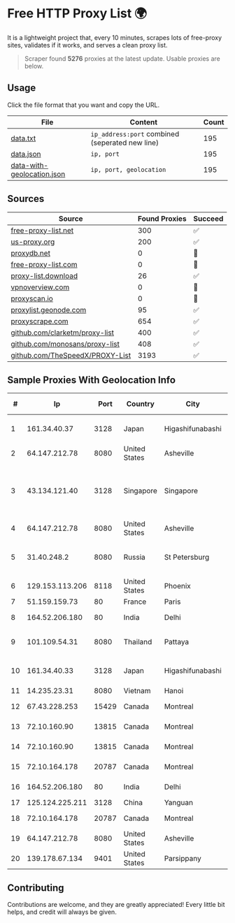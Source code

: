 
# Free HTTP Proxy List 🌍

It is a lightweight project that, every 10 minutes, scrapes lots of free-proxy sites, validates if it works, and serves a clean proxy list.


> Scraper found **5276** proxies at the latest update. Usable proxies are below.

## Usage

Click the file format that you want and copy the URL.


|File|Content|Count|
|----|-------|-----|
|[data.txt](https://raw.githubusercontent.com/themiralay/Proxy-List-World/master/data.txt)|`ip_address:port` combined (seperated new line)|195|
|[data.json](https://raw.githubusercontent.com/themiralay/Proxy-List-World/master/data.json)|`ip, port`|195|
|[data-with-geolocation.json](https://raw.githubusercontent.com/themiralay/Proxy-List-World/master/data-with-geolocation.json)|`ip, port, geolocation`|195|

## Sources

|Source|Found Proxies|Succeed|
|------|-------------|-------|
|[free-proxy-list.net](https://free-proxy-list.net)|300|✅|
|[us-proxy.org](https://www.us-proxy.org)|200|✅|
|[proxydb.net](http://proxydb.net)|0|🚫|
|[free-proxy-list.com](https://free-proxy-list.com/?page=&port=&type%5B%5D=http&type%5B%5D=https&up_time=0&search=Search)|0|🚫|
|[proxy-list.download](https://www.proxy-list.download/HTTP)|26|✅|
|[vpnoverview.com](https://vpnoverview.com/privacy/anonymous-browsing/free-proxy-servers)|0|🚫|
|[proxyscan.io](https://www.proxyscan.io)|0|🚫|
|[proxylist.geonode.com](https://proxylist.geonode.com/api/proxy-list?limit=300&page=1&sort_by=lastChecked&sort_type=desc&protocols=http,https)|95|✅|
|[proxyscrape.com](https://api.proxyscrape.com/v2/?request=displayproxies&protocol=http&timeout=10000&country=all&ssl=all&anonymity=all)|654|✅|
|[github.com/clarketm/proxy-list](https://raw.githubusercontent.com/clarketm/proxy-list/master/proxy-list-raw.txt)|400|✅|
|[github.com/monosans/proxy-list](https://raw.githubusercontent.com/monosans/proxy-list/main/proxies/http.txt)|408|✅|
|[github.com/TheSpeedX/PROXY-List](https://raw.githubusercontent.com/TheSpeedX/PROXY-List/master/http.txt)|3193|✅|


## Sample Proxies With Geolocation Info

|#|Ip|Port|Country|City|Internet Service Provider|
|-|--|----|-------|----|-------------------------|
|1|161.34.40.37|3128|Japan|Higashifunabashi|NTT PC Communications, Inc.|
|2|64.147.212.78|8080|United States|Asheville|ERC Broadband|
|3|43.134.121.40|3128|Singapore|Singapore|Shenzhen Tencent Computer Systems Company Limited|
|4|64.147.212.78|8080|United States|Asheville|ERC Broadband|
|5|31.40.248.2|8080|Russia|St Petersburg|"Cloud Technologies" LLC trading as Cloud.ru|
|6|129.153.113.206|8118|United States|Phoenix|Oracle Corporation|
|7|51.159.159.73|80|France|Paris|SCALEWAY|
|8|164.52.206.180|80|India|Delhi|E2E Networks Limited|
|9|101.109.54.31|8080|Thailand|Pattaya|TOT Public Company Limited|
|10|161.34.40.33|3128|Japan|Higashifunabashi|NTT PC Communications, Inc.|
|11|14.235.23.31|8080|Vietnam|Hanoi|VNPT|
|12|67.43.228.253|15429|Canada|Montreal|GloboTech Communications|
|13|72.10.160.90|13815|Canada|Montreal|GloboTech Communications|
|14|72.10.160.90|13815|Canada|Montreal|GloboTech Communications|
|15|72.10.164.178|20787|Canada|Montreal|GloboTech Communications|
|16|164.52.206.180|80|India|Delhi|E2E Networks Limited|
|17|125.124.225.211|3128|China|Yanguan|Chinanet|
|18|72.10.164.178|20787|Canada|Montreal|GloboTech Communications|
|19|64.147.212.78|8080|United States|Asheville|ERC Broadband|
|20|139.178.67.134|9401|United States|Parsippany|Packet Host, Inc.|



## Contributing

Contributions are welcome, and they are greatly appreciated! Every
little bit helps, and credit will always be given.

